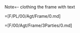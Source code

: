 Note=- clothing the frame with  text

=[F/PL/00/Agt/Frame/0.md]

=[F/00/Agt/Frame/3Parties/0.md]
  
